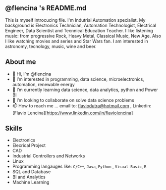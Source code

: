## @flencina 's README.md
This is myself introcucing file. 
I'm Indutrial Automation specialist. My background is Electronics Technician, Automation Technologist, Electrical Engineer, Data Scientist and Tecnnical Education Teacher.
I like listening music: from progressive Rock, Heavy Metal, Classical Music, New Age. 
Also I like watching movies and series and Star Wars fan.
I am interested in astronomy, tecnology, music, wine and beer.

## About me
- 👋 Hi, I’m @flencina
- 👀 I’m interested in programming, data science, microelectronics, automation, renewable energy
- 🌱 I’m currently learning data science, data analytics, python and Power BI 
- 💞️ I’m looking to collaborate on solve data science problems
- 📫 How to reach me ... 
       email to: flaviodutra@hotmail.com , 
       Linkedin: [Flavio Lencina][https://www.linkedin.com/in/flaviolencina]

## Skills       
- Electronics
- Elecrical Project
- CAD
- Industrial Controllers and Networks
- Linux
- Programming langauges like: `C/C++`, `Java`, `Python` , `Visual Basic`, `R`
- SQL and Database
- BI and Analytics
- Machine Learning 
<!---
flencina/flencina is a ✨ special ✨ repository because its `README.md` (this file) appears on your GitHub profile.
You can click the Preview link to take a look at your changes.
--->
